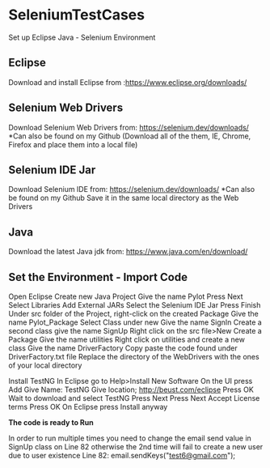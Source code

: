 # SeleniumTestCases
Set up Eclipse Java - Selenium Environment


Eclipse
--------------------------------------------
Download and install Eclipse from :https://www.eclipse.org/downloads/

Selenium Web Drivers
---------------------------------------------
Download Selenium Web Drivers from:
https://selenium.dev/downloads/
*Can also be found on my Github
(Download all of the them, IE, Chrome, Firefox and place them into a local file)

Selenium IDE Jar
-------------------------------------------
Download Selenium IDE from: https://selenium.dev/downloads/
*Can also be found on my Github
Save it in the same local directory as the Web Drivers

Java
-------------
Download the latest Java jdk from: https://www.java.com/en/download/





Set the Environment - Import Code
---------------------------
Open Eclipse 
Create new Java Project
Give the name Pylot
Press Next
Select Libraries
Add External JARs
Select the Selenium IDE Jar
Press Finish
Under src folder of the Project, right-click on the created Package
Give the  name Pylot_Package
Select Class under new
Give the name SignIn 
Create a second class give the name SignUp
Right click on the src file>New
Create a Package 
Give the name utilities
Right click on utilities and create a new class
Give the name DriverFactory
Copy paste the code found under DriverFactory.txt file
Replace the directory of the WebDrivers with the ones of your local directory

 
Install TestNG
In Eclipse go to Help>Install New Software
On the UI press Add
Give Name: TestNG
Give location; http://beust.com/eclipse
Press OK
Wait to download and select TestNG
Press Next
Press Next
Accept License terms
Press OK
On Eclipse press Install anyway





******The code is ready to Run******

In order to run multiple times you need to change the email send value in SignUp class 
on Line 82 otherwise the 2nd time will fail to create a new user due to user existence 
Line 82: email.sendKeys("test6@gmail.com");

